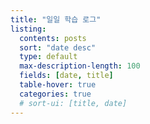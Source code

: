 ```yaml
---
title: "일일 학습 로그"
listing:
  contents: posts
  sort: "date desc"
  type: default
  max-description-length: 100
  fields: [date, title]
  table-hover: true
  categories: true
  # sort-ui: [title, date]
---
```

